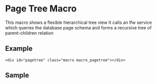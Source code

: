 # Page Tree Macro

This macro shows a flexible hierarchical tree view
It calls an lfw service which queries the database page schema and forms a recursive tree of parent-children relation

## Example

	<div id="pagetree" class="macro macro_pagetree"></div>

## Sample

<div id="pagetree" class="macro macro_pagetree"></div>
